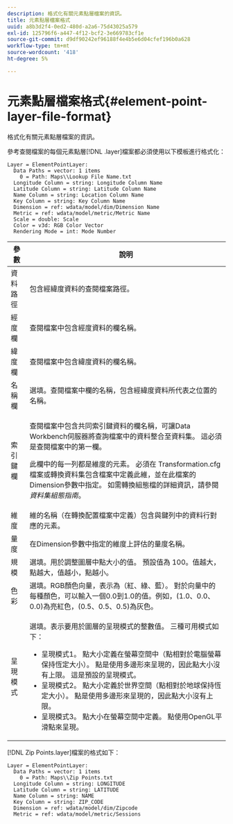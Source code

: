 ```yaml
---
description: 格式化有關元素點層檔案的資訊。
title: 元素點層檔案格式
uuid: a8b3d2f4-0ed2-480d-a2a6-75d43025a579
exl-id: 125796f6-a447-4f12-bcf2-3e669783cf1e
source-git-commit: d9df90242ef96188f4e4b5e6d04cfef196b0a628
workflow-type: tm+mt
source-wordcount: '418'
ht-degree: 5%

---
```


# 元素點層檔案格式{#element-point-layer-file-format}

格式化有關元素點層檔案的資訊。

參考查閱檔案的每個元素點層[!DNL .layer]檔案都必須使用以下模板進行格式化：

```
Layer = ElementPointLayer:
  Data Paths = vector: 1 items
    0 = Path: Maps\\Lookup File Name.txt
  Longitude Column = string: Longitude Column Name
  Latitude Column = string: Latitude Column Name
  Name Column = string: Location Column Name
  Key Column = string: Key Column Name
  Dimension = ref: wdata/model/dim/Dimension Name
  Metric = ref: wdata/model/metric/Metric Name
  Scale = double: Scale
  Color = v3d: RGB Color Vector
  Rendering Mode = int: Mode Number
```

<table id="table_B2BC5FE8C80E4680B9A565878192D75B"> 
 <thead> 
  <tr> 
   <th colname="col1" class="entry"> 參數 </th> 
   <th colname="col2" class="entry"> 說明 </th> 
  </tr> 
 </thead>
 <tbody> 
  <tr> 
   <td colname="col1"> 資料路徑 </td> 
   <td colname="col2"> 包含經緯度資料的查閱檔案路徑。 </td> 
  </tr> 
  <tr> 
   <td colname="col1"> 經度欄 </td> 
   <td colname="col2"> 查閱檔案中包含經度資料的欄名稱。 </td> 
  </tr> 
  <tr> 
   <td colname="col1"> 緯度欄 </td> 
   <td colname="col2"> 查閱檔案中包含緯度資料的欄名稱。 </td> 
  </tr> 
  <tr> 
   <td colname="col1"> 名稱欄 </td> 
   <td colname="col2"> 選填。查閱檔案中欄的名稱，包含經緯度資料所代表之位置的名稱。 </td> 
  </tr> 
  <tr> 
   <td colname="col1"> 索引鍵欄 </td> 
   <td colname="col2"> <p>查閱檔案中包含共同索引鍵資料的欄名稱，可讓Data Workbench伺服器將查詢檔案中的資料整合至資料集。 這必須是查閱檔案中的第一欄。 </p> <p>此欄中的每一列都是維度的元素。 必須在<span class="filepath"> Transformation.cfg</span>檔案或轉換資料集包含檔案中定義此維，並在此檔案的Dimension參數中指定。 如需轉換組態檔的詳細資訊，請參閱<i>資料集組態指南</i>。 </p> </td> 
  </tr> 
  <tr> 
   <td colname="col1"> 維度 </td> 
   <td colname="col2">維的名稱（在轉換配置檔案中定義）包含與<span class="wintitle">鍵</span>列中的資料行對應的元素。 </td> 
  </tr> 
  <tr> 
   <td colname="col1"> 量度 </td> 
   <td colname="col2"> 在Dimension參數中指定的維度上評估的量度名稱。 </td> 
  </tr> 
  <tr> 
   <td colname="col1"> 規模 </td> 
   <td colname="col2"> 選填。用於調整圖層中點大小的值。 預設值為 100。值越大，點越大，值越小，點越小。 </td> 
  </tr> 
  <tr> 
   <td colname="col1"> 色彩 </td> 
   <td colname="col2"> 選填。RGB顏色向量，表示為（紅、綠、藍）。 對於向量中的每種顏色，可以輸入一個0.0到1.0的值。例如，(1.0、0.0、0.0)為亮紅色，(0.5、0.5、0.5)為灰色。 </td> 
  </tr> 
  <tr> 
   <td colname="col1"> 呈現模式 </td> 
   <td colname="col2"> <p>選填。表示要用於圖層的呈現模式的整數值。 三種可用模式如下： 
     <ul id="ul_CBB26B32505846A39FEB85E831E1C7AB"> 
      <li id="li_B31528A8858C4418ABCDFF0B4EFB25D7">呈現模式1。 點大小定義在螢幕空間中（點相對於電腦螢幕保持恆定大小）。 點是使用多邊形來呈現的，因此點大小沒有上限。 這是預設的呈現模式。 </li> 
      <li id="li_CA0C3E0DBF004ADBB4D7819C0BF192FC">呈現模式2。 點大小定義於世界空間（點相對於地球保持恆定大小）。 點是使用多邊形來呈現的，因此點大小沒有上限。 </li> 
      <li id="li_8F8729976DDB434D869E81D4381E2688">呈現模式3。 點大小在螢幕空間中定義。 點使用OpenGL平滑點來呈現。 </li> 
     </ul> </p> </td> 
  </tr> 
 </tbody> 
</table>

[!DNL Zip Points.layer]檔案的格式如下：

```
Layer = ElementPointLayer:
  Data Paths = vector: 1 items
    0 = Path: Maps\\Zip Points.txt
  Longitude Column = string: LONGITUDE
  Latitude Column = string: LATITUDE
  Name Column = string: NAME
  Key Column = string: ZIP_CODE
  Dimension = ref: wdata/model/dim/Zipcode
  Metric = ref: wdata/model/metric/Sessions
```
